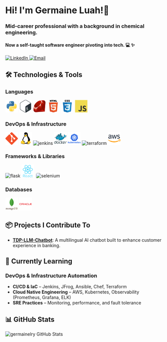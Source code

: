 <h1 align="left">Hi! I'm Germaine Luah!👋</h1>
<h3 align="left">Mid-career professional with a background in chemical engineering.
<h4 align="left">Now a self-taught software engineer pivoting into tech. 💻 ✨</h3>

<p align="left">
  <a href="https://www.linkedin.com/in/germaineluah" target="_blank">
    <img src="https://img.shields.io/badge/LinkedIn-GermaineLuah-blue?style=flat&logo=linkedin" alt="LinkedIn">
  </a>
  <a href="mailto:germainelry@gmail.com" target="_blank">
    <img src="https://img.shields.io/badge/Email-germainelry@gmail.com-red?style=flat&logo=gmail" alt="Email">
  </a>
</p>

## 🛠️ Technologies & Tools

### Languages
<p>
  <img src="https://raw.githubusercontent.com/devicons/devicon/master/icons/python/python-original.svg" alt="python" width="40"/>
  <img src="https://raw.githubusercontent.com/devicons/devicon/master/icons/bash/bash-original.svg" alt="bash" width="40"/>
  <img src="https://raw.githubusercontent.com/devicons/devicon/master/icons/ruby/ruby-original.svg" alt="ruby" width="40"/>
  <img src="https://raw.githubusercontent.com/devicons/devicon/master/icons/html5/html5-original-wordmark.svg" alt="html5" width="40"/>
  <img src="https://raw.githubusercontent.com/devicons/devicon/master/icons/css3/css3-original-wordmark.svg" alt="css3" width="40"/>
  <img src="https://raw.githubusercontent.com/devicons/devicon/master/icons/javascript/javascript-original.svg" alt="javascript" width="40"/>
</p>

### DevOps & Infrastructure
<p>
  <img src="https://raw.githubusercontent.com/devicons/devicon/master/icons/git/git-original.svg" alt="git" width="40"/>
  <img src="https://raw.githubusercontent.com/devicons/devicon/master/icons/linux/linux-original.svg" alt="linux" width="40"/>
  <img src="https://www.vectorlogo.zone/logos/jenkins/jenkins-icon.svg" alt="jenkins" width="40"/>
  <img src="https://raw.githubusercontent.com/devicons/devicon/master/icons/docker/docker-original-wordmark.svg" alt="docker" width="40"/>
  <img src="https://raw.githubusercontent.com/devicons/devicon/master/icons/kubernetes/kubernetes-plain-wordmark.svg" alt="kubernetes" width="40"/>
  <img src="https://www.vectorlogo.zone/logos/terraformio/terraformio-icon.svg" alt="terraform" width="40"/>
  <img src="https://raw.githubusercontent.com/devicons/devicon/master/icons/amazonwebservices/amazonwebservices-original-wordmark.svg" alt="aws" width="40"/>
</p>

### Frameworks & Libraries
<p>
  <img src="https://banner2.cleanpng.com/20180829/qut/kisspng-flask-python-web-framework-representational-state-flask-stickker-1713946811244.webp" alt="flask" width="40"/>
  <img src="https://raw.githubusercontent.com/devicons/devicon/master/icons/react/react-original-wordmark.svg" alt="react" width="40"/>
  <img src="https://raw.githubusercontent.com/detain/svg-logos/780f25886640cef088af994181646db2f6b1a3f8/svg/selenium-logo.svg" alt="selenium" width="40" style="background-color:white; padding:2px; border-radius:6px;"/>
</p>

### Databases
<p>
  <img src="https://raw.githubusercontent.com/devicons/devicon/master/icons/mongodb/mongodb-original-wordmark.svg" alt="mongodb" width="40"/>
  <img src="https://raw.githubusercontent.com/devicons/devicon/master/icons/oracle/oracle-original.svg" alt="oracle" width="40"/>
</p>

## 📦 Projects I Contribute To

- [**TDP-LLM-Chatbot**](https://github.com/KevinTan1203/TDP-LLM-Chatbot.git): A multilingual AI chatbot built to enhance customer experience in banking.

## 🌱 Currently Learning
### DevOps & Infrastructure Automation
- **CI/CD & IaC** – Jenkins, JFrog, Ansible, Chef, Terraform  
- **Cloud Native Engineering** – AWS, Kubernetes, Observability (Prometheus, Grafana, ELK)  
- **SRE Practices** – Monitoring, performance, and fault tolerance

## 📊 GitHub Stats

<p align="left">
  <img src="https://github-readme-stats.vercel.app/api?username=germainelry&show_icons=true&theme=tokyonight" alt="germainelry GitHub Stats" />
</p>
